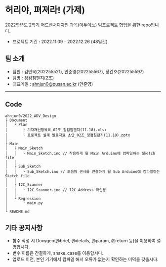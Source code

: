 # 허리야, 펴져라! (가제)

2022학년도 2학기 어드벤처디자인 과목(아두이노) 팀프로젝트 협업을 위한 repo입니다.

- 프로젝트 기간 : 2022.11.09 - 2022.12.26 (48일간)

## 팀 소개

- 팀원 : 김민욱(202255521), 안준영(202255567), 장건호(202255597)
- 팀명 : 정컴침팬지(2조)
- 대표메일 : ahnjun0@pusan.ac.kr (안준영)

---

## Code

    ahnjun0/2022_ADV_Design
    ├ Document
    │   └ Plan
    │       ├ 기자재신청목록_02조_정컴침팬지(11.18).xlsx
    │       └ 프로젝트 설계 발표자료 초안_02조_정컴침팬지(11.18).pptx
    │
    ├ Main
    │   ├ Main_Sketch
    │   │   └ Main_Sketch.ino // 착용하게 될 Main Arduino에 컴파일하는 Sketch file
    │   │
    │   ├ Sub_Sketch
    │   │   └ Sub_Sketch.ino // 초음파 센서를 연결하게 될 Sub Arduino에 컴파일하는 Sketch file
    │   │
    │   ├ I2C_Scanner
    │   │   └ I2C_Scanner.ino // I2C Address 확인용
    │   │
    │   └ Regression
    │       └ main.py
    │
    └ README.md

## 기타 공지사항

- 함수 작성 시 Doxygen(@brief, @details, @param, @return 등)을 이용하여 설명합시다.
- 변수 이름은 간결하게, snake_case를 이용합시다.
- 업로드 이전, 본인 기기에서 컴파일 해서 오류가 없는지 확인하는 미덕을 갖춥시다.
